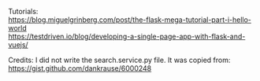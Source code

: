 

Tutorials:   
https://blog.miguelgrinberg.com/post/the-flask-mega-tutorial-part-i-hello-world   
https://testdriven.io/blog/developing-a-single-page-app-with-flask-and-vuejs/


Credits:
I did not write the search.service.py file. It was copied from: https://gist.github.com/dankrause/6000248